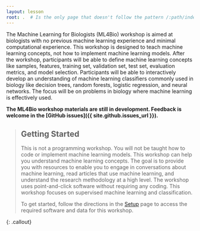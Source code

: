 ```yaml
---
layout: lesson
root: .  # Is the only page that doesn't follow the pattern /:path/index.html
---
```


The Machine Learning for Biologists (ML4Bio) workshop is aimed at biologists with no previous machine learning experience and minimal computational experience.
This workshop is designed to teach machine learning concepts, not how to implement machine learning models.
After the workshop, participants will be able to define machine learning concepts like samples, features, training set, validation set, test set, evaluation metrics, and model selection.
Participants will be able to interactively develop an understanding of machine learning classifiers commonly used in biology like decision trees, random forests, logistic regression, and neural networks.
The focus will be on problems in biology where machine learning is effectively used. 

**The ML4Bio workshop materials are still in development.
Feedback is welcome in the [GitHub issues]({{ site.github.issues_url }}).**

> ## Getting Started
>
> This is not a programming workshop.
> You will not be taught how to code or implement machine learning models.
> This workshop can help you understand machine learning concepts.
> The goal is to provide you with resources to enable you to engage in conversations about machine learning, read articles that use machine learning, and understand the research methodology at a high level.
> The workshop uses point-and-click software without requiring any coding.
> This workshop focuses on supervised machine learning and classification.
> 
> To get started, follow the directions in the [Setup](setup.html) page to 
> access the required software and data for this workshop.
> 
{: .callout}
